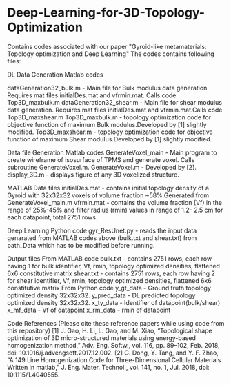 # Deep-Learning-for-3D-Topology-Optimization
Contains codes associated with our paper "Gyroid-like metamaterials:  Topology optimization and Deep Learning"
The codes contains following files:

DL Data Generation Matlab codes

dataGeneration32_bulk.m - Main file for Bulk modulus data generation. Requires mat files initialDes.mat and vfrmin.mat. Calls code Top3D_maxbulk.m
dataGeneration32_shear.m - Main file for shear modulus data generation. Requires mat files initialDes.mat and vfrmin.mat.Calls code Top3D_maxshear.m
Top3D_maxbulk.m - topology optimization code for objective function of maximum Bulk modulus.Developed by [1] slightly modified.
Top3D_maxshear.m - topology optimization code for objective function of maximum Shear modulus.Developed by [1] slightly modified.

Data file Generation Matlab codes
GenerateVoxel_main - Main program to create wireframe of isosurface of TPMS and generate voxel. Calls subroutine GenerateVoxel.m.
GenerateVoxel.m - Developed by [2]. 
display_3D.m - displays figure of any 3D voxelized structure.

MATLAB Data files
initialDes.mat - contains initial topology density of a Gyroid with 32x32x32 voxels of volume fraction ~58%.Generated from GenerateVoxel_main.m
vfrmin.mat - contains the volume fraction (Vf) in the range of 25%-45% and filter radius (rmin) values in range of 1.2- 2.5 cm for each datapoint, total 2751 rows.

Deep Learning Python code
gyr_ResUnet.py - reads the input data genarated from MATLAB codes above (bulk.txt and shear.txt) from path_Data which has to be modified before running. 

Output files
From MATLAB code
bulk.txt - contains 2751 rows, each row having 1 for bulk identifier, Vf, rmin, topology optimized densities, flattened 6x6 constitutive matrix
shear.txt - contains 2751 rows, each row having 2 for shear identifier, Vf, rmin, topology optimized densities, flattened 6x6 constitutive matrix
From Python code
y_gt_data - Ground truth topology optimized density 32x32x32. 
y_pred_data - DL predicted topology optimized density 32x32x32.
x_ty_data - Identifier of datapoint(bulk/shear)
x_mf_data - Vf of datapoint
x_rm_data - rmin of datapoint


Code References (Please cite these reference papers while using code from this repository)
[1] J. Gao, H. Li, L. Gao, and M. Xiao, “Topological shape optimization of 3D micro-structured materials using energy-based homogenization method,” Adv. Eng. Softw., vol. 116, pp. 89–102, Feb. 2018, doi: 10.1016/j.advengsoft.2017.12.002.
[2] G. Dong, Y. Tang, and Y. F. Zhao, “A 149 Line Homogenization Code for Three-Dimensional Cellular Materials Written in matlab,” J. Eng. Mater. Technol., vol. 141, no. 1, Jul. 2018, doi: 10.1115/1.4040555.
